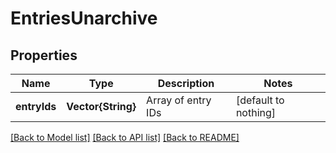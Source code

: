 # EntriesUnarchive


## Properties
Name | Type | Description | Notes
------------ | ------------- | ------------- | -------------
**entryIds** | **Vector{String}** | Array of entry IDs | [default to nothing]


[[Back to Model list]](../README.md#models) [[Back to API list]](../README.md#api-endpoints) [[Back to README]](../README.md)


